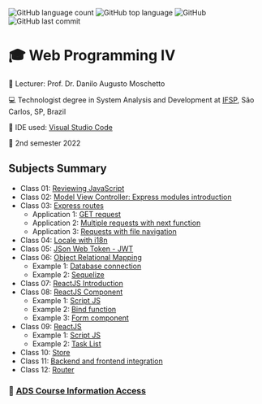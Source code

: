 ![GitHub language count](https://img.shields.io/github/languages/count/jmmarao/ws-web-programming-IV)
![GitHub top language](https://img.shields.io/github/languages/top/jmmarao/ws-web-programming-IV)
![GitHub](https://img.shields.io/github/license/jmmarao/ws-web-programming-IV)
![GitHub last commit](https://img.shields.io/github/last-commit/jmmarao/ws-web-programming-IV)

# :mortar_board: Web Programming IV

:triangular_flag_on_post: Lecturer: Prof. Dr. Danilo Augusto Moschetto

:computer: Technologist degree in System Analysis and Development at [IFSP](https://www.ifsp.edu.br/), São Carlos, SP, Brazil

:ticket: IDE used: [Visual Studio Code](https://code.visualstudio.com/)

:calendar: 2nd semester 2022

## Subjects Summary

- Class 01: [Reviewing JavaScript](https://github.com/jmmarao/ws-web-programming-IV/tree/main/class01)
- Class 02: [Model View Controller: Express modules introduction](https://github.com/jmmarao/ws-web-programming-IV/tree/main/class02)
- Class 03: [Express routes](https://github.com/jmmarao/ws-web-programming-IV/tree/main/class03)
    - Application 1: [GET request](https://github.com/jmmarao/ws-web-programming-IV/blob/main/class03/application1.js)
    - Application 2: [Multiple requests with next function](https://github.com/jmmarao/ws-web-programming-IV/blob/main/class03/application2.js)
    - Application 3: [Requests with file navigation](https://github.com/jmmarao/ws-web-programming-IV/blob/main/class03/application3.js)
- Class 04: [Locale with i18n](https://github.com/jmmarao/ws-web-programming-IV/tree/main/class04)
- Class 05: [JSon Web Token - JWT](https://github.com/jmmarao/ws-web-programming-IV/tree/main/class05)
- Class 06: [Object Relational Mapping](https://github.com/jmmarao/ws-web-programming-IV/tree/main/class06)
    - Example 1: [Database connection](https://github.com/jmmarao/ws-web-programming-IV/tree/main/class06/example1)
    - Example 2: [Sequelize](https://github.com/jmmarao/ws-web-programming-IV/tree/main/class06/example2)
- Class 07: [ReactJS Introduction](https://github.com/jmmarao/ws-web-programming-IV/tree/main/class07)
- Class 08: [ReactJS Component](https://github.com/jmmarao/ws-web-programming-IV/tree/main/class08)
    - Example 1: [Script JS](https://github.com/jmmarao/ws-web-programming-IV/tree/main/class08/example1)
    - Example 2: [Bind function](https://github.com/jmmarao/ws-web-programming-IV/tree/main/class08/example2)
    - Example 3: [Form component](https://github.com/jmmarao/ws-web-programming-IV/tree/main/class08/example3)
- Class 09: [ReactJS](https://github.com/jmmarao/ws-web-programming-IV/tree/main/class09)
    - Example 1: [Script JS](https://github.com/jmmarao/ws-web-programming-IV/tree/main/class09/example1)
    - Example 2: [Task List](https://github.com/jmmarao/ws-web-programming-IV/tree/main/class08/task-list)
- Class 10: [Store](https://github.com/jmmarao/ws-web-programming-IV/tree/main/class10)
- Class 11: [Backend and frontend integration](https://github.com/jmmarao/ws-web-programming-IV/tree/main/class11)
- Class 12: [Router](https://github.com/jmmarao/ws-web-programming-IV/tree/main/class12)

### :link: [ADS Course Information Access](https://scl.ifsp.edu.br/index.php/cursos.html?id=116:ads&catid=61)